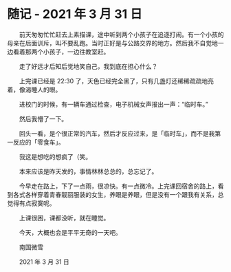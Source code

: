 # 随记 - 2021 年 3 月 31 日

　　前天匆匆忙忙赶去上素描课，途中听到两个小孩子在追逐打闹。有一个小孩的母亲在后面训斥，叫不要乱跑。当时正好是与公路交界的地方。然后我不自觉地一边看着那两个小孩子，一边往教室赶。

　　走了好远才后知后觉地笑自己，我到底在担心什么？

　　上完课已经是 22:30 了，天色已经完全黑了，只有几盏灯还稀稀疏疏地亮着，像渴睡人的眼。

　　进校门的时候，有一辆车通过检查，电子机械女声报出一声：“临时车。”

　　然后我懵了一下。

　　回头一看，是个很正常的汽车，然后才反应过来，是「临时车」，而不是我第一反应的「零食车」。

　　我这是想吃的想疯了（笑。

　　本来应该是昨天发的，事情林林总总的，总忘记了。

　　今早走在路上，下了一点雨，很凉快。有一点微冷。上完课回宿舍的路上，看到各式各样穿着青春靓丽服装的女生，养眼是养眼，但是没有一个跟我有关系，总觉得有点寂寞呢。

　　上课很困，课都没听，就在睡觉。

　　今天，大概也会是平平无奇的一天吧。


　　南国微雪

　　2021 年 3 月 31 日


